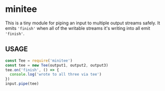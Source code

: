 # minitee

This is a tiny module for piping an input to multiple output streams
safely.  It emits `'finish'` when all of the writable streams it's
writing into all emit `'finish'`.

## USAGE

```js
const Tee = require('minitee')
const tee = new Tee(output1, output2, output3)
tee.on('finish', () => {
  console.log('wrote to all three via tee')
})
input.pipe(tee)
```
